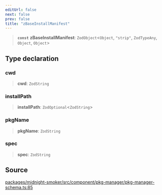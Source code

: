 ```yaml
---
editUrl: false
next: false
prev: false
title: "zBaseInstallManifest"
---
```


> **`const`** **zBaseInstallManifest**: `ZodObject`\<`Object`, `"strip"`, `ZodTypeAny`, `Object`, `Object`\>

## Type declaration

### cwd

> **cwd**: `ZodString`

### installPath

> **installPath**: `ZodOptional`\<`ZodString`\>

### pkgName

> **pkgName**: `ZodString`

### spec

> **spec**: `ZodString`

## Source

[packages/midnight-smoker/src/component/pkg-manager/pkg-manager-schema.ts:85](https://github.com/boneskull/midnight-smoker/blob/417858b/packages/midnight-smoker/src/component/pkg-manager/pkg-manager-schema.ts#L85)

